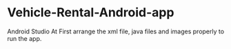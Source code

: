 # Vehicle-Rental-Android-app
Android Studio
At First arrange  the xml file, java files and images properly to run the app.
